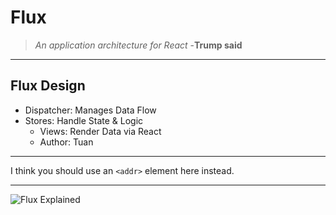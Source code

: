 # Flux 

>_An application architecture for React_
>-**Trump said**
---

## Flux Design

- Dispatcher: Manages Data Flow
- Stores: Handle State & Logic
  - Views: Render Data via React
  - Author: Tuan

---
I think you should use an
`<addr>` element here instead.

---
![Flux Explained](https://assets-cdn.github.com/images/modules/open_graph/github-octocat.png)
